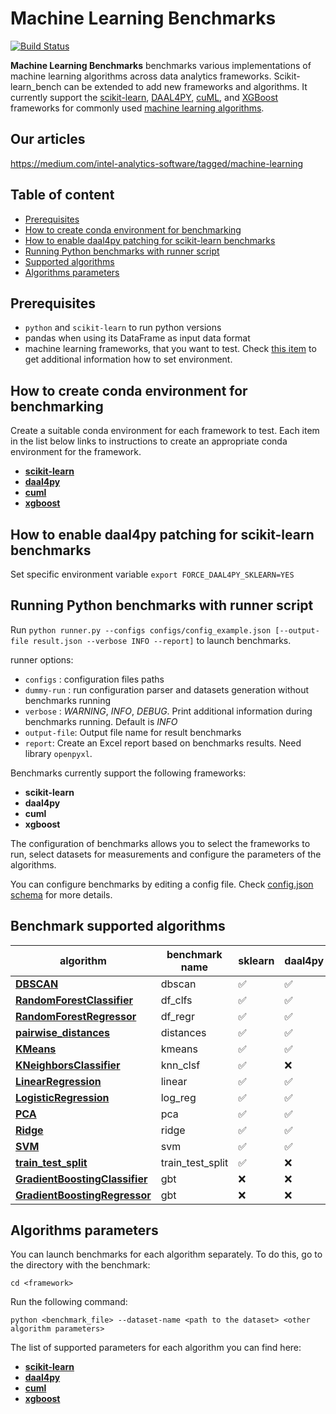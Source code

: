 
# Machine Learning Benchmarks

[![Build Status](https://dev.azure.com/daal/scikit-learn_bench/_apis/build/status/IntelPython.scikit-learn_bench?branchName=master)](https://dev.azure.com/daal/scikit-learn_bench/_build/latest?definitionId=8&branchName=master)

**Machine Learning Benchmarks** benchmarks various implementations of machine learning algorithms across data analytics frameworks.  Scikit-learn_bench can be extended to add new frameworks and algorithms.  It currently support the [scikit-learn](https://scikit-learn.org/), [DAAL4PY](https://intelpython.github.io/daal4py/), [cuML](https://github.com/rapidsai/cuml), and [XGBoost](https://github.com/dmlc/xgboost) frameworks for commonly used [machine learning algorithms](#supported-algorithms).

## Our articles

https://medium.com/intel-analytics-software/tagged/machine-learning

## Table of content

* [Prerequisites](#prerequisites)
* [How to create conda environment for benchmarking](#how-to-create-conda-environment-for-benchmarking)
* [How to enable daal4py patching for scikit-learn benchmarks](#how-to-enable-daal4py-patching-for-scikit-learn-benchmarks)
* [Running Python benchmarks with runner script](#running-python-benchmarks-with-runner-script)
* [Supported algorithms](#supported-algorithms)
* [Algorithms parameters](#algorithms-parameters)

## Prerequisites
- `python` and `scikit-learn` to run python versions
- pandas when using its DataFrame as input data format
- machine learning frameworks, that you want to test. Check [this item](#how-to-create-conda-environment-for-benchmarking) to get additional information how to set environment.

## How to create conda environment for benchmarking

Create a suitable conda environment for each framework to test. Each item in the list below links to instructions to create an appropriate conda environment for the framework.

* [**scikit-learn**](https://github.com/IntelPython/scikit-learn_bench/blob/master/sklearn/README.md#how-to-create-conda-environment-for-benchmarking)
* [**daal4py**](https://github.com/IntelPython/scikit-learn_bench/blob/master/daal4py/README.md#how-to-create-conda-environment-for-benchmarking)
* [**cuml**](https://github.com/IntelPython/scikit-learn_bench/blob/master/cuml/README.md#how-to-create-conda-environment-for-benchmarking)
* [**xgboost**](https://github.com/IntelPython/scikit-learn_bench/tree/master/xgboost/README.md#how-to-create-conda-environment-for-benchmarking)

## How to enable daal4py patching for scikit-learn benchmarks
Set specific environment variable `export FORCE_DAAL4PY_SKLEARN=YES`

## Running Python benchmarks with runner script

Run `python runner.py --configs configs/config_example.json [--output-file result.json --verbose INFO --report]` to launch benchmarks.

runner options:
* ``configs`` : configuration files paths
* ``dummy-run`` : run configuration parser and datasets generation without benchmarks running
* ``verbose`` : *WARNING*, *INFO*, *DEBUG*. Print additional information during benchmarks running. Default is *INFO*
* ``output-file``: Output file name for result benchmarks
* ``report``: Create an Excel report based on benchmarks results. Need library `openpyxl`.

Benchmarks currently support the following frameworks:
* **scikit-learn**
* **daal4py**
* **cuml**
* **xgboost**

The configuration of benchmarks allows you to select the frameworks to run, select datasets for measurements and configure the parameters of the algorithms.

 You can configure benchmarks by editing a config file. Check  [config.json schema](https://github.com/IntelPython/scikit-learn_bench/blob/master/configs/README.md) for more details.

## Benchmark supported algorithms

| algorithm  | benchmark name | sklearn | daal4py | cuml | xgboost |
|---|---|---|---|---|---|
|**[DBSCAN](https://scikit-learn.org/stable/modules/generated/sklearn.cluster.DBSCAN.html)**|dbscan|:white_check_mark:|:white_check_mark:|:white_check_mark:|:x:|
|**[RandomForestClassifier](https://scikit-learn.org/stable/modules/generated/sklearn.ensemble.RandomForestClassifier.html)**|df_clfs|:white_check_mark:|:white_check_mark:|:white_check_mark:|:x:|
|**[RandomForestRegressor](https://scikit-learn.org/stable/modules/generated/sklearn.ensemble.RandomForestRegressor.html)**|df_regr|:white_check_mark:|:white_check_mark:|:white_check_mark:|:x:|
|**[pairwise_distances](https://scikit-learn.org/stable/modules/generated/sklearn.metrics.pairwise_distances.html)**|distances|:white_check_mark:|:white_check_mark:|:x:|:x:|
|**[KMeans](https://scikit-learn.org/stable/modules/generated/sklearn.cluster.KMeans.html)**|kmeans|:white_check_mark:|:white_check_mark:|:white_check_mark:|:x:|
|**[KNeighborsClassifier](https://scikit-learn.org/stable/modules/generated/sklearn.neighbors.KNeighborsClassifier.html)**|knn_clsf|:white_check_mark:|:x:|:white_check_mark:|:x:|
|**[LinearRegression](https://scikit-learn.org/stable/modules/generated/sklearn.linear_model.LinearRegression.html)**|linear|:white_check_mark:|:white_check_mark:|:white_check_mark:|:x:|
|**[LogisticRegression](https://scikit-learn.org/stable/modules/generated/sklearn.linear_model.LogisticRegression.html)**|log_reg|:white_check_mark:|:white_check_mark:|:white_check_mark:|:x:|
|**[PCA](https://scikit-learn.org/stable/modules/generated/sklearn.decomposition.PCA.html)**|pca|:white_check_mark:|:white_check_mark:|:white_check_mark:|:x:|
|**[Ridge](https://scikit-learn.org/stable/modules/generated/sklearn.linear_model.Ridge.html)**|ridge|:white_check_mark:|:white_check_mark:|:white_check_mark:|:x:|
|**[SVM](https://scikit-learn.org/stable/modules/generated/sklearn.svm.SVC.html)**|svm|:white_check_mark:|:white_check_mark:|:white_check_mark:|:x:|
|**[train_test_split](https://scikit-learn.org/stable/modules/generated/sklearn.model_selection.train_test_split.html)**|train_test_split|:white_check_mark:|:x:|:white_check_mark:|:x:|
|**[GradientBoostingClassifier](https://scikit-learn.org/stable/modules/generated/sklearn.ensemble.GradientBoostingClassifier.html)**|gbt|:x:|:x:|:x:|:white_check_mark:|
|**[GradientBoostingRegressor](https://scikit-learn.org/stable/modules/generated/sklearn.ensemble.GradientBoostingRegressor.html)**|gbt|:x:|:x:|:x:|:white_check_mark:|

##  Algorithms parameters

You can launch benchmarks for each algorithm separately.
To do this, go to the directory with the benchmark:

    cd <framework>

Run the following command:

    python <benchmark_file> --dataset-name <path to the dataset> <other algorithm parameters>

The list of supported parameters for each algorithm you can find here:

* [**scikit-learn**](https://github.com/IntelPython/scikit-learn_bench/blob/master/sklearn/README.md#algorithms-parameters)
* [**daal4py**](https://github.com/IntelPython/scikit-learn_bench/blob/master/daal4py/README.md#algorithms-parameters)
* [**cuml**](https://github.com/IntelPython/scikit-learn_bench/blob/master/cuml/README.md#algorithms-parameters)
* [**xgboost**](https://github.com/IntelPython/scikit-learn_bench/tree/master/xgboost/README.md#algorithms-parameters)
